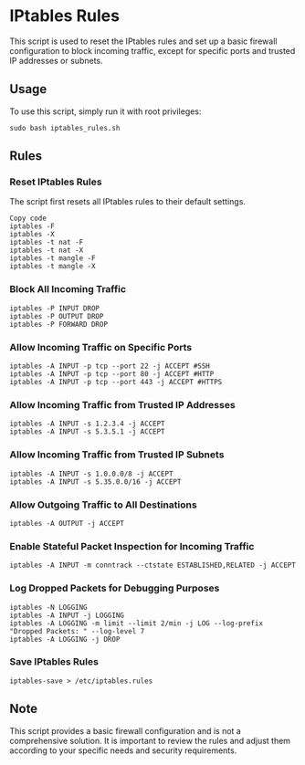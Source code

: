 # IPtables Rules
This script is used to reset the IPtables rules and set up a basic firewall configuration to block incoming traffic, except for specific ports and trusted IP addresses or subnets.

## Usage
To use this script, simply run it with root privileges:
```
sudo bash iptables_rules.sh
```

## Rules
### Reset IPtables Rules
The script first resets all IPtables rules to their default settings.

```
Copy code
iptables -F
iptables -X
iptables -t nat -F
iptables -t nat -X
iptables -t mangle -F
iptables -t mangle -X
```
### Block All Incoming Traffic
```
iptables -P INPUT DROP
iptables -P OUTPUT DROP
iptables -P FORWARD DROP
```
### Allow Incoming Traffic on Specific Ports
```
iptables -A INPUT -p tcp --port 22 -j ACCEPT #SSH
iptables -A INPUT -p tcp --port 80 -j ACCEPT #HTTP
iptables -A INPUT -p tcp --port 443 -j ACCEPT #HTTPS
```
### Allow Incoming Traffic from Trusted IP Addresses
```
iptables -A INPUT -s 1.2.3.4 -j ACCEPT
iptables -A INPUT -s 5.3.5.1 -j ACCEPT
```
### Allow Incoming Traffic from Trusted IP Subnets
```
iptables -A INPUT -s 1.0.0.0/8 -j ACCEPT
iptables -A INPUT -s 5.35.0.0/16 -j ACCEPT
```
### Allow Outgoing Traffic to All Destinations
```
iptables -A OUTPUT -j ACCEPT
```
### Enable Stateful Packet Inspection for Incoming Traffic
```
iptables -A INPUT -m conntrack --ctstate ESTABLISHED,RELATED -j ACCEPT
```
### Log Dropped Packets for Debugging Purposes
```
iptables -N LOGGING
iptables -A INPUT -j LOGGING
iptables -A LOGGING -m limit --limit 2/min -j LOG --log-prefix "Dropped Packets: " --log-level 7
iptables -A LOGGING -j DROP
```
### Save IPtables Rules
```
iptables-save > /etc/iptables.rules
```
## Note
This script provides a basic firewall configuration and is not a comprehensive solution. It is important to review the rules and adjust them according to your specific needs and security requirements.
